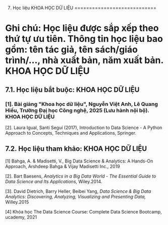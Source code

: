 7. Học liệu KHOA HỌC DỮ LIỆU
============================

Ghi chú: Học liệu được sắp xếp theo thứ tự ưu tiên. Thông tin học liệu bao gồm: tên tác giả, tên sách/giáo trình/..., nhà xuất bản, năm xuất bản. KHOA HỌC DỮ LIỆU
==================================================================================================================================================================

7.1. Học liệu bắt buộc: KHOA HỌC DỮ LIỆU
----------------------------------------

### \[1\]. Bài giảng "Khoa học dữ liệu", Nguyễn Việt Anh, Lê Quang Hiếu, Trường Đạị học Công nghệ, 2025 (Lưu hành nội bộ). KHOA HỌC DỮ LIỆU

\[2\]. Laura Igual, Santi Seguí (2017), Introduction to Data Science - A
Python Approach to Concepts, Techniques and Applications, Springer.

7.2. Học liệu tham khảo: KHOA HỌC DỮ LIỆU
-----------------------------------------

\[1\] Bahga, A. & Madisetti, V., Big Data Science & Analytics: A
Hands-On Approach, Arshdeep Bahga & Vijay Madisetti Inc., 2019

\[2\]. Bart Baesens, *Analytics in a Big Data World - The Essential
Guide to Data Science and Its Applications*, Wiley.2014.

\[3\]. David Dietrich, Barry Heller, Beibei Yang, *Data Science & Big
Data Analytics: Discovering, Analyzing, Visualizing and Presenting
Data,* Willey.2015

\[4\] Khóa học The Data Science Course: Complete Data Science Bootcamp,
ucademy, 2021

